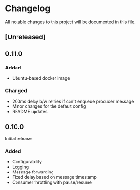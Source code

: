 # Changelog

All notable changes to this project will be documented in this file.

## [Unreleased]

## 0.11.0
### Added
- Ubuntu-based docker image

### Changed
- 200ms delay b/w retries if can't enqueue producer message
- Minor changes for the default config
- README updates

## 0.10.0
Initial release
### Added
- Configurability
- Logging
- Message forwarding
- Fixed delay based on message timestamp
- Consumer throttling with pause/resume
